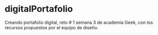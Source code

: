 # digitalPortafolio
Creando portafolio digital, reto # 1 semana 3 de academia Geek, con los recursos propuestos por el equipo de diseño.
